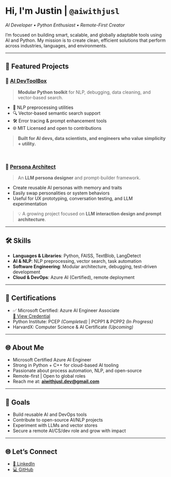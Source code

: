 # Hi, I'm Justin | `@aiwithjusl`

*AI Developer • Python Enthusiast • Remote-First Creator*

I’m focused on building smart, scalable, and globally adaptable tools using AI and Python. My mission is to create clean, efficient solutions that perform across industries, languages, and environments.

---

## 🚀 Featured Projects

### 🔧 [AI DevToolBox](https://github.com/aiwithjusl/ai-dev-toolbox)
> **Modular Python toolkit** for NLP, debugging, data cleaning, and vector-based search.

- 🧠 NLP preprocessing utilities
- 🔍 Vector-based semantic search support
- 🛠️ Error tracing & prompt enhancement tools
- 🌐 MIT Licensed and open to contributions

> **Built for AI devs, data scientists, and engineers who value simplicity + utility.**

&nbsp;

### 🧬 [Persona Architect](https://github.com/aiwithjusl/persona-architect)
> An **LLM persona designer** and prompt-builder framework.

- Create reusable AI personas with memory and traits
- Easily swap personalities or system behaviors
- Useful for UX prototyping, conversation testing, and LLM experimentation

> 💡 A growing project focused on **LLM interaction design and prompt architecture**.

---

## 🛠️ Skills
- **Languages & Libraries**: Python, FAISS, TextBlob, LangDetect  
- **AI & NLP**: NLP preprocessing, vector search, task automation  
- **Software Engineering**: Modular architecture, debugging, test-driven development  
- **Cloud & DevOps**: Azure AI (Certified), remote deployment

---

## 📜 Certifications
- ✅ Microsoft Certified: Azure AI Engineer Associate  
  [🔗 View Credential](https://learn.microsoft.com/api/credentials/share/en-us/JustinLane-2922/BD501FB13C8F20E0?sharingId=12A2F6E37E3F31ED)  
- Python Institute: PCEP *(Completed)* | PCPP1 & PCPP2 *(In Progress)*  
- HarvardX: Computer Science & AI Certificate *(Upcoming)*

---

## 🌐 About Me
- Microsoft Certified Azure AI Engineer  
- Strong in Python + C++ for cloud-based AI tooling  
- Passionate about process automation, NLP, and open-source  
- Remote-first | Open to global roles  
- Reach me at: **aiwithjusl.dev@gmail.com**

---

## 📌 Goals
- Build reusable AI and DevOps tools  
- Contribute to open-source AI/NLP projects  
- Experiment with LLMs and vector stores  
- Secure a remote AI/CS/dev role and grow with impact  

---

## 🌐 Let’s Connect
- [📎 LinkedIn](https://www.linkedin.com/in/justin-lane-69b960219)  
- [💻 GitHub](https://github.com/aiwithjusl)
